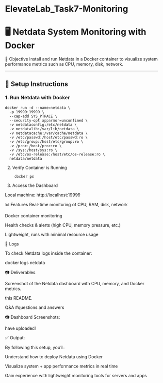 # ElevateLab_Task7-Monitoring
# 🖥️ Netdata System Monitoring with Docker

 📌 Objective
Install and run Netdata in a Docker container to visualize system performance metrics such as CPU, memory, disk, network.

---

## 🚀 Setup Instructions

### 1. Run Netdata with Docker

    docker run -d --name=netdata \
      -p 19999:19999 \
      --cap-add SYS_PTRACE \
      --security-opt apparmor=unconfined \
      -v netdataconfig:/etc/netdata \
      -v netdatalib:/var/lib/netdata \
      -v netdatacache:/var/cache/netdata \
      -v /etc/passwd:/host/etc/passwd:ro \
      -v /etc/group:/host/etc/group:ro \
      -v /proc:/host/proc:ro \
      -v /sys:/host/sys:ro \
      -v /etc/os-release:/host/etc/os-release:ro \
      netdata/netdata
      
2. Verify Container is Running

        docker ps
   
3. Access the Dashboard

Local machine: http://localhost:19999


📊 Features
Real-time monitoring of CPU, RAM, disk, network

Docker container monitoring

Health checks & alerts (high CPU, memory pressure, etc.)

Lightweight, runs with minimal resource usage

🔎 Logs

To check Netdata logs inside the container:

docker logs netdata

📷 Deliverables

Screenshot of the Netdata dashboard with CPU, memory, and Docker metrics.

this README.

Q&A #questions and answers

📷 Dashboard Screenshots:

have uploaded!


✅ Output:

By following this setup, you’ll:

Understand how to deploy Netdata using Docker

Visualize system + app performance metrics in real time

Gain experience with lightweight monitoring tools for servers and apps



